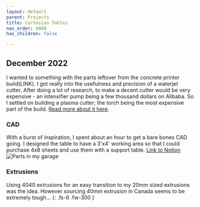 ```yaml
---
layout: default
parent: Projects
title: Cartesian Tables
nav_order: 8000
has_children: false

---
```


## [](#header-2)December 2022
I wanted to something with the parts leftover from the concrete printer build(LINK). I got really into the usefulness and precision of a waterjet cutter. After doing a lot of research, to make a decent cutter would be very expensive - an intensifier pump being a few thousand dollars on Alibaba. So I settled on building a plasma cutter; the torch being the most expensive part of the build. 
[Read more about it here]({{site.baseurl}}/docs/startups).

### [](#header-3)CAD
With a burst of inspiration, I spent about an hour to get a bare bones CAD going. I designed the table to have a 3'x4' working area so that I could purchase 4x8 sheets and use them with a support table.
[Link to Notion]()
![Parts in my garage](path)

### [](#header-3)Extrusions
Using 4040 extrusions for an easy transition to  my 20mm sized extrusions was the idea. However sourcing 40mm extrusion in Canada seems to be extremely tough...
{: .fs-6 .fw-300 }